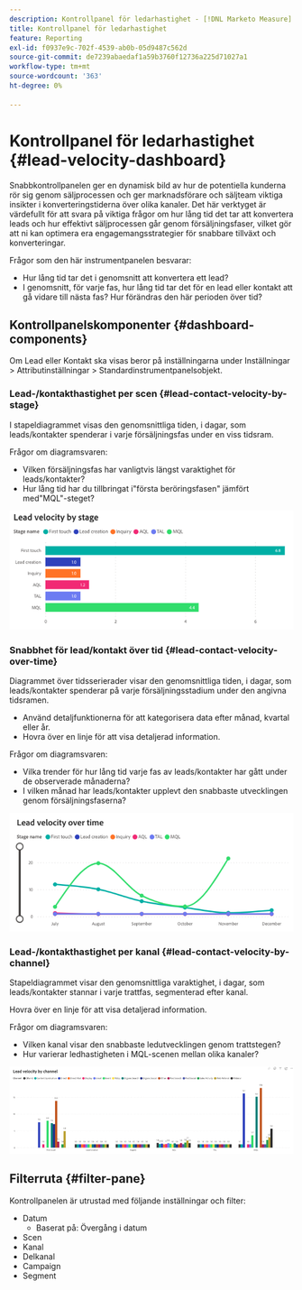 ```yaml
---
description: Kontrollpanel för ledarhastighet - [!DNL Marketo Measure] - Produkt
title: Kontrollpanel för ledarhastighet
feature: Reporting
exl-id: f0937e9c-702f-4539-ab0b-05d9487c562d
source-git-commit: de7239abaedaf1a59b3760f12736a225d71027a1
workflow-type: tm+mt
source-wordcount: '363'
ht-degree: 0%

---
```


# Kontrollpanel för ledarhastighet {#lead-velocity-dashboard}

Snabbkontrollpanelen ger en dynamisk bild av hur de potentiella kunderna rör sig genom säljprocessen och ger marknadsförare och säljteam viktiga insikter i konverteringstiderna över olika kanaler. Det här verktyget är värdefullt för att svara på viktiga frågor om hur lång tid det tar att konvertera leads och hur effektivt säljprocessen går genom försäljningsfaser, vilket gör att ni kan optimera era engagemangsstrategier för snabbare tillväxt och konverteringar.

Frågor som den här instrumentpanelen besvarar:

* Hur lång tid tar det i genomsnitt att konvertera ett lead?
* I genomsnitt, för varje fas, hur lång tid tar det för en lead eller kontakt att gå vidare till nästa fas? Hur förändras den här perioden över tid?

## Kontrollpanelskomponenter {#dashboard-components}

Om Lead eller Kontakt ska visas beror på inställningarna under Inställningar > Attributinställningar > Standardinstrumentpanelsobjekt.

### Lead-/kontakthastighet per scen {#lead-contact-velocity-by-stage}

I stapeldiagrammet visas den genomsnittliga tiden, i dagar, som leads/kontakter spenderar i varje försäljningsfas under en viss tidsram.

Frågor om diagramsvaren:

* Vilken försäljningsfas har vanligtvis längst varaktighet för leads/kontakter?
* Hur lång tid har du tillbringat i&quot;första beröringsfasen&quot; jämfört med&quot;MQL&quot;-steget?

![](assets/lead-velocity-dashboard-1.png)

### Snabbhet för lead/kontakt över tid {#lead-contact-velocity-over-time}

Diagrammet över tidsserierader visar den genomsnittliga tiden, i dagar, som leads/kontakter spenderar på varje försäljningsstadium under den angivna tidsramen.

* Använd detaljfunktionerna för att kategorisera data efter månad, kvartal eller år.
* Hovra över en linje för att visa detaljerad information.

Frågor om diagramsvaren:

* Vilka trender för hur lång tid varje fas av leads/kontakter har gått under de observerade månaderna?
* I vilken månad har leads/kontakter upplevt den snabbaste utvecklingen genom försäljningsfaserna?

![](assets/lead-velocity-dashboard-2.png)

### Lead-/kontakthastighet per kanal {#lead-contact-velocity-by-channel}

Stapeldiagrammet visar den genomsnittliga varaktighet, i dagar, som leads/kontakter stannar i varje trattfas, segmenterad efter kanal.

Hovra över en linje för att visa detaljerad information.

Frågor om diagramsvaren:

* Vilken kanal visar den snabbaste ledutvecklingen genom trattstegen?
* Hur varierar ledhastigheten i MQL-scenen mellan olika kanaler?

![](assets/lead-velocity-dashboard-3.png)

## Filterruta {#filter-pane}

Kontrollpanelen är utrustad med följande inställningar och filter:

* Datum
   * Baserat på: Övergång i datum
* Scen
* Kanal
* Delkanal
* Campaign
* Segment
